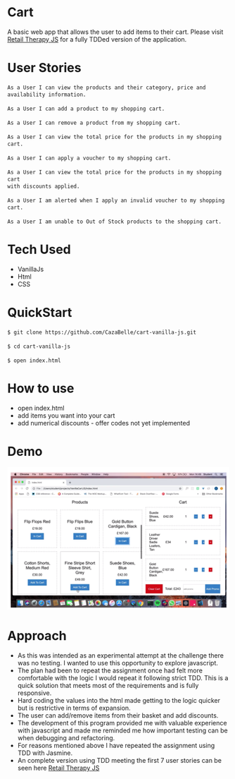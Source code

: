 # Cart
A basic web app that allows the user to add items to their cart. Please visit [Retail Therapy JS](https://github.com/CazaBelle/retail-therapy-js) for a fully TDDed version of the application.

# User Stories 
```
As a User I can view the products and their category, price and availability information.
 
As a User I can add a product to my shopping cart.

As a User I can remove a product from my shopping cart.

As a User I can view the total price for the products in my shopping
cart.

As a User I can apply a voucher to my shopping cart.

As a User I can view the total price for the products in my shopping cart
with discounts applied.

As a User I am alerted when I apply an invalid voucher to my shopping
cart.

As a User I am unable to Out of Stock products to the shopping cart.
```

# Tech Used 
* VanillaJs
* Html 
* CSS

# QuickStart
```
$ git clone https://github.com/CazaBelle/cart-vanilla-js.git

$ cd cart-vanilla-js 

$ open index.html
```

# How to use 
* open index.html
* add items you want into your cart 
* add numerical discounts - offer codes not yet implemented

# Demo 
[![Watch the video](images/demo.png)](https://youtu.be/pFW-GAft_zI)

# Approach 
* As this was intended as an experimental attempt at the challenge there was no testing. I wanted to use this opportunity to explore javascript. 
* The plan had been to repeat the assignment once had felt more comfortable with the logic I would repeat it following strict TDD. This is a quick solution that meets most of the requirements and is fully responsive. 
* Hard coding the values into the html made getting to the logic quicker but is restrictive in terms of expansion. 
* The user can add/remove items from their basket and add discounts.
* The development of this program provided me with valuable experience with javascript and made me reminded me how important testing can be when debugging and refactoring.
* For reasons mentioned above I have repeated the assignment using TDD with Jasmine. 
* An complete version using TDD meeting the first 7 user stories can be seen here [Retail Therapy JS](https://github.com/CazaBelle/retail-therapy-js) 



